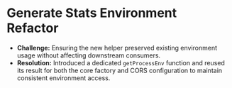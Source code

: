 # Generate Stats Environment Refactor

- **Challenge:** Ensuring the new helper preserved existing environment usage without affecting downstream consumers.
- **Resolution:** Introduced a dedicated `getProcessEnv` function and reused its result for both the core factory and CORS configuration to maintain consistent environment access.
